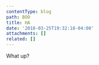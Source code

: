 ```yaml
---
contentType: blog
path: BOO
title: HA
date: '2018-03-25T19:32:18-04:00'
attachments: []
related: []
---
```

What up?

